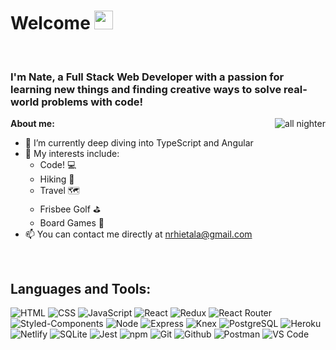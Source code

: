 <h1>Welcome <img src="https://raw.githubusercontent.com/iampavangandhi/iampavangandhi/master/gifs/Hi.gif" width="30px" height="30px"></h1>

<br/>

### I'm Nate, a Full Stack Web Developer with a passion for learning new things and finding creative ways to solve real-world problems with code!

  <img align="right" alt="all nighter" src="https://i.pinimg.com/originals/e4/26/70/e426702edf874b181aced1e2fa5c6cde.gif" />

**About me:**

<!-- - 👨🏽‍💻 I’m currently working at <a href='https://upperlakesfoods.com/'>Upper Lakes Foods</a> -->
- 🤿 I’m currently deep diving into TypeScript and Angular
- 🎉 My interests include:
  - Code! 💻
  - Hiking 🥾
  - Travel 🗺
  - Frisbee Golf ⛳
  - Board Games 🎲
- 📫 You can contact me directly at nrhietala@gmail.com
<!-- - 🔎 Check out my <a href="https://www.linkedin.com/in/nrhietala/" target="_blank">LinkedIn</a>, <a href="https://drive.google.com/file/d/1gpHT_yp3q7gtsW5ocn7GAItCioCC4Nsz/view?usp=sharing" target="_blank">Resume</a>, and <a href="https://www.nathanhietala.com/" target="_blank">Portfolio</a> -->

<br/>
<h2>Languages and Tools:</h2>  

![HTML](https://img.shields.io/badge/HTML-2E3440?style=for-the-badge&logo=html5)
![CSS](https://img.shields.io/badge/CSS-2E3440?style=for-the-badge&logo=css3)
![JavaScript](https://img.shields.io/badge/JavaScript-2E3440?style=for-the-badge&logo=javascript)
![React](https://img.shields.io/badge/React-2E3440?style=for-the-badge&logo=react)
![Redux](https://img.shields.io/badge/Redux-2E3440?style=for-the-badge&logo=redux)
![React Router](https://img.shields.io/badge/React%20Router-2E3440?style=for-the-badge&logo=react%20router)
![Styled-Components](https://img.shields.io/badge/Styled%20Components-2E3440?style=for-the-badge&logo=styled-components)
![Node](https://img.shields.io/badge/Node-2E3440?style=for-the-badge&logo=node.js)
![Express](https://img.shields.io/badge/Express-2E3440?style=for-the-badge&logo=express)
![Knex](https://img.shields.io/badge/Knex-2E3440?style=for-the-badge&logo=knex)
![PostgreSQL](https://img.shields.io/badge/PostgreSQL-2E3440?style=for-the-badge&logo=postgresql)
![Heroku](https://img.shields.io/badge/Heroku-2E3440?style=for-the-badge&logo=heroku)
![Netlify](https://img.shields.io/badge/Netlify-2E3440?style=for-the-badge&logo=netlify)
![SQLite](https://img.shields.io/badge/SQLite-2E3440?style=for-the-badge&logo=sqlite)
![Jest](https://img.shields.io/badge/Jest-2E3440?style=for-the-badge&logo=jest)
![npm](https://img.shields.io/badge/npm-2E3440?style=for-the-badge&logo=npm)
![Git](https://img.shields.io/badge/Git-2E3440?style=for-the-badge&logo=Git)
![Github](https://img.shields.io/badge/GitHub-2E3440?style=for-the-badge&logo=github)
![Postman](https://img.shields.io/badge/Postman-2E3440?style=for-the-badge&logo=Postman)
![VS Code](https://img.shields.io/badge/VS%20Code-2E3440?style=for-the-badge&logo=visual%20studio)
